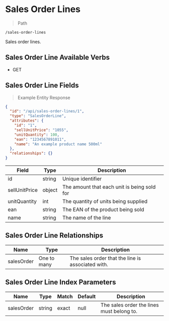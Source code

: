 # Sales Order Lines

> Path

```
/sales-order-lines
```

Sales order lines.

## Sales Order Line Available Verbs

* GET

## Sales Order Line Fields

> Example Entity Response

```json
{
  "id": "/api/sales-order-lines/1",
  "type": "SalesOrderLine",
  "attributes": {
    "id": "1",
    "sellUnitPrice": "1055",
    "unitQuantity": 100,
    "ean": "1234567891011",
    "name": "An example product name 500ml"
  },
  "relationships": {}
}
```

Field | Type | Description
----- | ---  | -----------
id | string | Unique identifier
sellUnitPrice | object | The amount that each unit is being sold for
unitQuantity | int | The quantity of units being supplied 
ean | string | The EAN of the product being sold
name | string | The name of the line

## Sales Order Line Relationships

Name | Type | Description
---- | ---- | -----------
salesOrder | One to many | The sales order that the line is associated with.

## Sales Order Line Index Parameters

Name | Type | Match | Default | Description
---- | ---- | ----- | ------- | -----------
salesOrder | string | exact | null | The sales order the lines must belong to.
